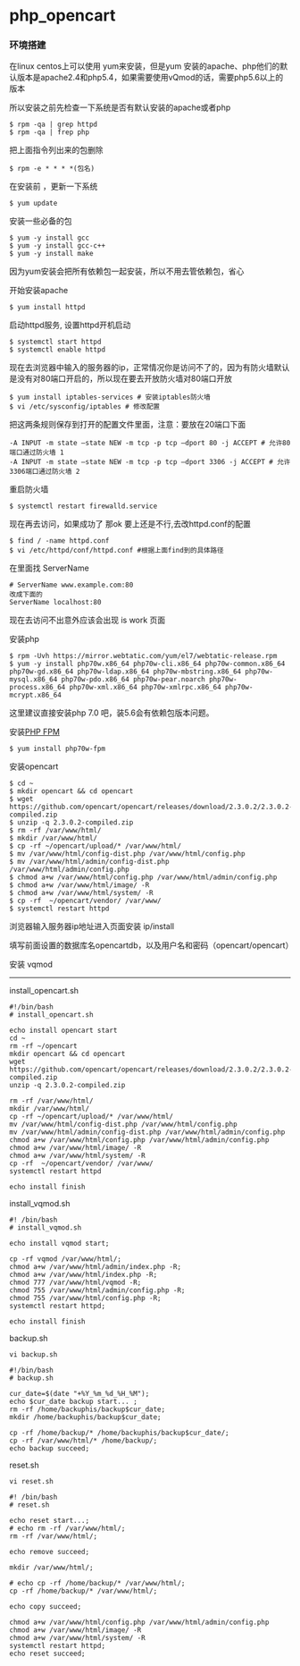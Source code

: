 # php_opencart


### 环境搭建
在linux centos上可以使用 yum来安装，但是yum 安装的apache、php他们的默认版本是apache2.4和php5.4，如果需要使用vQmod的话，需要php5.6以上的版本

所以安装之前先检查一下系统是否有默认安装的apache或者php
```
$ rpm -qa | grep httpd 
$ rpm -qa | frep php
```

把上面指令列出来的包删除
```
$ rpm -e * * * *(包名)
```

在安装前 ，更新一下系统
```
$ yum update
```

安装一些必备的包
```
$ yum -y install gcc 
$ yum -y install gcc-c++ 
$ yum -y install make
```
因为yum安装会把所有依赖包一起安装，所以不用去管依赖包，省心 

开始安装apache
```
$ yum install httpd
```

启动httpd服务, 设置httpd开机启动
```
$ systemctl start httpd
$ systemctl enable httpd
```

现在去浏览器中输入的服务器的ip，正常情况你是访问不了的，因为有防火墙默认是没有对80端口开启的，所以现在要去开放防火墙对80端口开放
```
$ yum install iptables-services # 安装iptables防火墙 
$ vi /etc/sysconfig/iptables # 修改配置 
```

把这两条规则保存到打开的配置文件里面，注意：要放在20端口下面 
```
-A INPUT -m state –state NEW -m tcp -p tcp –dport 80 -j ACCEPT # 允许80端口通过防火墙 1 
-A INPUT -m state –state NEW -m tcp -p tcp –dport 3306 -j ACCEPT # 允许3306端口通过防火墙 2 
```

重启防火墙
```
$ systemctl restart firewalld.service
```

现在再去访问，如果成功了 那ok 要上还是不行,去改httpd.conf的配置

```
$ find / -name httpd.conf
$ vi /etc/httpd/conf/httpd.conf #根据上面find到的具体路径
```
在里面找 ServerName 
```
# ServerName www.example.com:80 
改成下面的
ServerName localhost:80
```
现在去访问不出意外应该会出现 is work 页面

安装php
```
$ rpm -Uvh https://mirror.webtatic.com/yum/el7/webtatic-release.rpm 
$ yum -y install php70w.x86_64 php70w-cli.x86_64 php70w-common.x86_64 php70w-gd.x86_64 php70w-ldap.x86_64 php70w-mbstring.x86_64 php70w-mysql.x86_64 php70w-pdo.x86_64 php70w-pear.noarch php70w-process.x86_64 php70w-xml.x86_64 php70w-xmlrpc.x86_64 php70w-mcrypt.x86_64
```
这里建议直接安装php 7.0 吧，装5.6会有依赖包版本问题。

安装[PHP FPM](https://www.cnblogs.com/followyou/p/9460058.html)
```
$ yum install php70w-fpm
```

安装opencart 
```
$ cd ~
$ mkdir opencart && cd opencart
$ wget https://github.com/opencart/opencart/releases/download/2.3.0.2/2.3.0.2-compiled.zip
$ unzip -q 2.3.0.2-compiled.zip
$ rm -rf /var/www/html/
$ mkdir /var/www/html/
$ cp -rf ~/opencart/upload/* /var/www/html/
$ mv /var/www/html/config-dist.php /var/www/html/config.php
$ mv /var/www/html/admin/config-dist.php /var/www/html/admin/config.php
$ chmod a+w /var/www/html/config.php /var/www/html/admin/config.php
$ chmod a+w /var/www/html/image/ -R
$ chmod a+w /var/www/html/system/ -R
$ cp -rf  ~/opencart/vendor/ /var/www/
$ systemctl restart httpd
```

浏览器输入服务器ip地址进入页面安装 ip/install

填写前面设置的数据库名opencartdb，以及用户名和密码（opencart/opencart）

安装 vqmod

---

install_opencart.sh
```
#!/bin/bash
# install_opencart.sh

echo install opencart start
cd ~
rm -rf ~/opencart
mkdir opencart && cd opencart
wget https://github.com/opencart/opencart/releases/download/2.3.0.2/2.3.0.2-compiled.zip
unzip -q 2.3.0.2-compiled.zip

rm -rf /var/www/html/
mkdir /var/www/html/
cp -rf ~/opencart/upload/* /var/www/html/
mv /var/www/html/config-dist.php /var/www/html/config.php
mv /var/www/html/admin/config-dist.php /var/www/html/admin/config.php
chmod a+w /var/www/html/config.php /var/www/html/admin/config.php
chmod a+w /var/www/html/image/ -R
chmod a+w /var/www/html/system/ -R
cp -rf  ~/opencart/vendor/ /var/www/
systemctl restart httpd

echo install finish
```


install_vqmod.sh 
```
#! /bin/bash
# install_vqmod.sh 

echo install vqmod start;

cp -rf vqmod /var/www/html/;
chmod a+w /var/www/html/admin/index.php -R;
chmod a+w /var/www/html/index.php -R;
chmod 777 /var/www/html/vqmod -R;
chmod 755 /var/www/html/admin/config.php -R;
chmod 755 /var/www/html/config.php -R;
systemctl restart httpd;

echo install finish
```


backup.sh
```
vi backup.sh
```

```
#!/bin/bash
# backup.sh

cur_date=$(date "+%Y_%m_%d_%H_%M");
echo $cur_date backup start... ;
rm -rf /home/backuphis/backup$cur_date;
mkdir /home/backuphis/backup$cur_date;

cp -rf /home/backup/* /home/backuphis/backup$cur_date/;
cp -rf /var/www/html/* /home/backup/;
echo backup succeed;
```


reset.sh
```
vi reset.sh
```

```
#! /bin/bash
# reset.sh

echo reset start...;
# echo rm -rf /var/www/html/;
rm -rf /var/www/html/;

echo remove succeed;

mkdir /var/www/html/;

# echo cp -rf /home/backup/* /var/www/html/;
cp -rf /home/backup/* /var/www/html/;

echo copy succeed;

chmod a+w /var/www/html/config.php /var/www/html/admin/config.php
chmod a+w /var/www/html/image/ -R
chmod a+w /var/www/html/system/ -R
systemctl restart httpd;
echo reset succeed;
```
